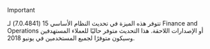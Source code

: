 > [!IMPORTANT]
> تتوفر هذه الميزة في تحديث النظام الأساسي 15 (7.0.4841) لـ Finance and Operations أو الإصدارات اللاحقة. هذا التحديث متوفر حاليًا للعملاء المستهدفين وسيكون متوفرًا لجميع المستخدمين في يونيو 2018.
